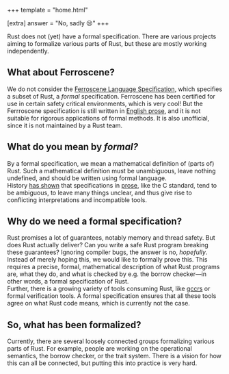 +++
template = "home.html"

[extra]
answer = "No, sadly 😢"
+++

Rust does not (yet) have a formal specification. There are various projects aiming to formalize various parts of Rust, but these are mostly working independently.

## What about Ferroscene?

We do not consider the [Ferroscene Language Specification](/topics/ferroscene), which specifies a subset of Rust, a _formal_ specification. Ferroscene has been certified for use in certain safety critical environments, which is very cool! But the Ferrroscene specification is still written in [English prose](/topics/englishprose), and it is not suitable for rigorous applications of formal methods. It is also unofficial, since it is not maintained by a Rust team.

## What do you mean by _formal?_

By a formal specification, we mean a mathematical definition of (parts of) Rust. Such a mathematical definition must be unambiguous, leave nothing undefined, and should be written using formal language.  
History [has shown](https://dl.acm.org/doi/10.1145/2908080.2908081) that specifications in [prose](/topics/englishprose), like the C standard, tend to be ambiguous, to leave many things unclear, and thus give rise to conflicting interpretations and incompatible tools.

## Why do we need a formal specification?

Rust promises a lot of guarantees, notably memory and thread safety. But does Rust actually deliver? Can you write a safe Rust program breaking these guarantees? Ignoring compiler bugs, the answer is no, _hopefully_.  
Instead of merely hoping this, we would like to formally prove this. This requires a precise, formal, mathematical description of what Rust programs are, what they do, and what is checked by e.g. the borrow checker—in other words, a formal specification of Rust.  
Further, there is a growing variety of tools consuming Rust, like [gccrs](https://blog.rust-lang.org/2024/11/07/gccrs-an-alternative-compiler-for-rust/) or formal verification tools. A formal specification ensures that all these tools agree on what Rust code means, which is currently not the case.

## So, what has been formalized?

Currently, there are several loosely connected groups formalizing various parts of Rust. For example, people are working on the operational semantics, the borrow checker, or the trait system. There is a vision for how this can all be connected, but putting this into practice is very hard.

